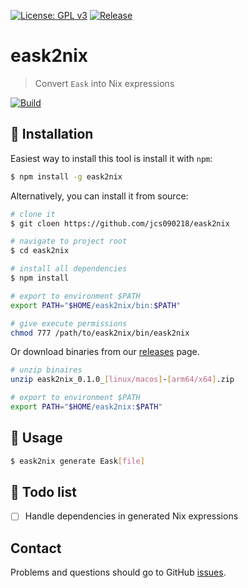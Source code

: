 [![License: GPL v3](https://img.shields.io/badge/License-GPL%20v3-green.svg)](https://www.gnu.org/licenses/gpl-3.0)
[![Release](https://img.shields.io/github/release/jcs090218/eask2nix.svg?logo=github)](https://github.com/jcs090218/eask2nix/releases/latest)

# eask2nix
> Convert `Eask` into Nix expressions

[![Build](https://github.com/jcs090218/eask2nix/actions/workflows/build.yml/badge.svg)](https://github.com/jcs090218/eask2nix/actions/workflows/build.yml)

## 💾 Installation

Easiest way to install this tool is install it with `npm`:

```sh
$ npm install -g eask2nix
```

Alternatively, you can install it from source:

```sh
# clone it
$ git cloen https://github.com/jcs090218/eask2nix

# navigate to project root
$ cd eask2nix

# install all dependencies
$ npm install

# export to environment $PATH
export PATH="$HOME/eask2nix/bin:$PATH"

# give execute permissions
chmod 777 /path/to/eask2nix/bin/eask2nix
```

Or download binaries from our [releases](https://github.com/jcs090218/eask2nix/releases) page.

```sh
# unzip binaires
unzip eask2nix_0.1.0_[linux/macos]-[arm64/x64].zip

# export to environment $PATH
export PATH="$HOME/eask2nix:$PATH"
```

## 🔧 Usage

```sh
$ eask2nix generate Eask[file]
```

## 📝 Todo list

- [ ] Handle dependencies in generated Nix expressions

## Contact

Problems and questions should go to GitHub [issues](https://github.com/jcs090218/eask2nix/issues).
